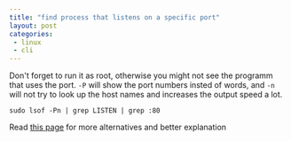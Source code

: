 ```yaml
---
title: "find process that listens on a specific port"
layout: post
categories:
 - linux
 - cli
---
```


Don't forget to run it as root, otherwise you might not see the programm that uses the port. `-P` will show the port numbers insted of words, and `-n` will not try to look up the host names and increases the output speed a lot.

    sudo lsof -Pn | grep LISTEN | grep :80

Read [this page][link] for more alternatives and better explanation

[link]: http://www.cyberciti.biz/faq/find-out-which-service-listening-specific-port/